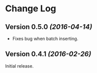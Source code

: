 Change Log
==========

Version 0.5.0 *(2016-04-14)*
----------------------------

* Fixes bug when batch inserting.

Version 0.4.1 *(2016-02-26)*
----------------------------

Initial release.
